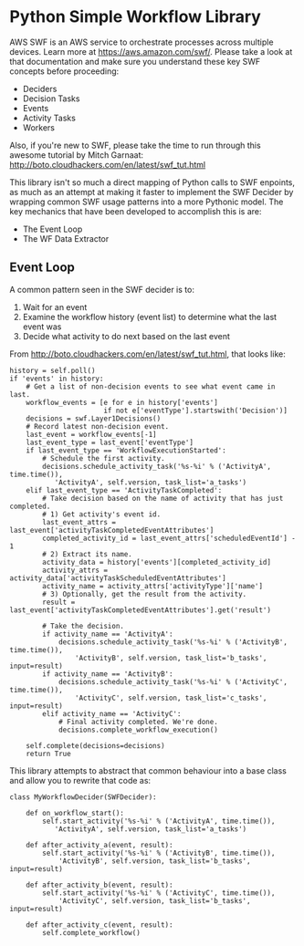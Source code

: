 Python Simple Workflow Library
==============================

AWS SWF is an AWS service to orchestrate processes across multiple devices.
Learn more at https://aws.amazon.com/swf/.  Please take a look at that documentation
and make sure you understand these key SWF concepts before proceeding:

 - Deciders
 - Decision Tasks
 - Events
 - Activity Tasks
 - Workers
 
Also, if you're new to SWF, please take the time to run through this awesome tutorial
by Mitch Garnaat: http://boto.cloudhackers.com/en/latest/swf_tut.html

This library isn't so much a direct mapping of Python calls to SWF enpoints, as much as 
an attempt at making it faster to implement the SWF Decider by wrapping common SWF usage
patterns into a more Pythonic model.  The key mechanics that have been developed to
accomplish this is are:

 - The Event Loop
 - The WF Data Extractor


Event Loop
----------

A common pattern seen in the SWF decider is to:

 1. Wait for an event
 2. Examine the workflow history (event list) to determine what the last event was
 3. Decide what activity to do next based on the last event
 
From http://boto.cloudhackers.com/en/latest/swf_tut.html, that looks like:

    history = self.poll()
    if 'events' in history:
        # Get a list of non-decision events to see what event came in last.
        workflow_events = [e for e in history['events']
                           if not e['eventType'].startswith('Decision')]
        decisions = swf.Layer1Decisions()
        # Record latest non-decision event.
        last_event = workflow_events[-1]
        last_event_type = last_event['eventType']
        if last_event_type == 'WorkflowExecutionStarted':
            # Schedule the first activity.
            decisions.schedule_activity_task('%s-%i' % ('ActivityA', time.time()),
               'ActivityA', self.version, task_list='a_tasks')
        elif last_event_type == 'ActivityTaskCompleted':
            # Take decision based on the name of activity that has just completed.
            # 1) Get activity's event id.
            last_event_attrs = last_event['activityTaskCompletedEventAttributes']
            completed_activity_id = last_event_attrs['scheduledEventId'] - 1
            # 2) Extract its name.
            activity_data = history['events'][completed_activity_id]
            activity_attrs = activity_data['activityTaskScheduledEventAttributes']
            activity_name = activity_attrs['activityType']['name']
            # 3) Optionally, get the result from the activity.
            result = last_event['activityTaskCompletedEventAttributes'].get('result')

            # Take the decision.
            if activity_name == 'ActivityA':
                decisions.schedule_activity_task('%s-%i' % ('ActivityB', time.time()),
                    'ActivityB', self.version, task_list='b_tasks', input=result)
            if activity_name == 'ActivityB':
                decisions.schedule_activity_task('%s-%i' % ('ActivityC', time.time()),
                    'ActivityC', self.version, task_list='c_tasks', input=result)
            elif activity_name == 'ActivityC':
                # Final activity completed. We're done.
                decisions.complete_workflow_execution()

        self.complete(decisions=decisions)
        return True
            
This library attempts to abstract that common behaviour into a base class and
allow you to rewrite that code as:

    class MyWorkflowDecider(SWFDecider):
    
        def on_workflow_start():
            self.start_activity('%s-%i' % ('ActivityA', time.time()),
               'ActivityA', self.version, task_list='a_tasks')
            
        def after_activity_a(event, result):
            self.start_activity('%s-%i' % ('ActivityB', time.time()),
                'ActivityB', self.version, task_list='b_tasks', input=result)

        def after_activity_b(event, result):
            self.start_activity('%s-%i' % ('ActivityC', time.time()),
                'ActivityC', self.version, task_list='b_tasks', input=result)

        def after_activity_c(event, result):
            self.complete_workflow()


